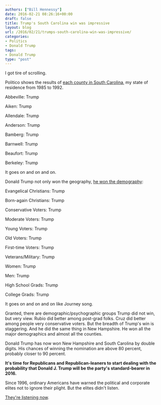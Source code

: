 ```yaml
---
authors: ["Bill Hennessy"]
date: 2016-02-21 08:26:16+00:00
draft: false
title: Trump's South Carolina win was impressive
layout: blog
url: /2016/02/21/trumps-south-carolina-win-was-impressive/
categories:
- Politics
- Donald Trump
tags:
- Donald Trump
type: "post"
---
```


I got tire of scrolling.

Politico shows the results of [each county in South Carolina](https://www.politico.com/2016-election/results/map/president/south-carolina), my state of residence from 1985 to 1992.

Abbeville: Trump

Aiken: Trump

Allendale: Trump

Anderson: Trump

Bamberg: Trump

Barnwell: Trump

Beaufort: Trump

Berkeley: Trump

It goes on and on and on.

Donald Trump not only won the geography, [he won the demography](https://www.washingtonpost.com/graphics/politics/2016-election/primaries/south-carolina-exit-poll/):

Evangelical Christians: Trump

Born-again Christians: Trump

Conservative Voters: Trump

Moderate Voters: Trump

Young Voters: Trump

Old Voters: Trump

First-time Voters: Trump

Veterans/Military: Trump

Women: Trump

Men: Trump

High School Grads: Trump

College Grads: Trump

It goes on and on and on like Journey song.

Granted, there are demographic/psychographic groups Trump did not win, but very view. Rubio did better among post-grad folks. Cruz did better among people very conservative voters. But the breadth of Trump's win is staggering. And he did the same thing in New Hampshire. He won all the major demographics and almost all the counties.

Donald Trump has now won New Hampshire and South Carolina by double digits. His chances of winning the nomination are above 80 percent, probably closer to 90 percent.

**It's time for Republicans and Republican-leaners to start dealing with the probability that Donald J. Trump will be the party's standard-bearer in 2016.**

Since 1996, ordinary Americans have warned the political and corporate elites not to ignore their plight. But the elites didn't listen.

[They're listening now](https://hennessysview.com/2016/02/20/this-is-the-gen-x-election/).
